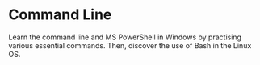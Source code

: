 # Command Line
Learn the command line and MS PowerShell in Windows by practising various essential commands. Then, discover the use of Bash in the Linux OS.
